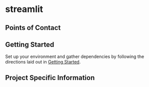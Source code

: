 # streamlit

## Points of Contact

## Getting Started
Set up your environment and gather dependencies by following the directions laid out in [Getting Started](getting_started.md).

## Project Specific Information
